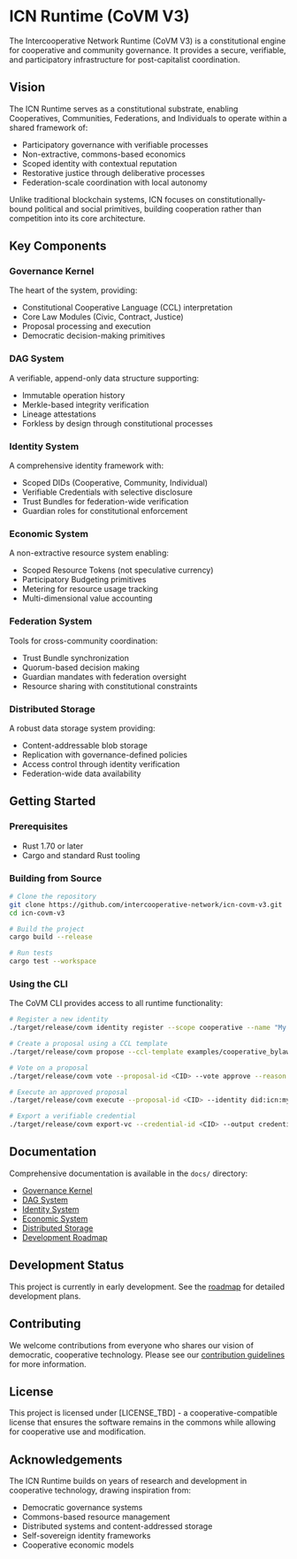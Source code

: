 # ICN Runtime (CoVM V3)

The Intercooperative Network Runtime (CoVM V3) is a constitutional engine for cooperative and community governance. It provides a secure, verifiable, and participatory infrastructure for post-capitalist coordination.

## Vision

The ICN Runtime serves as a constitutional substrate, enabling Cooperatives, Communities, Federations, and Individuals to operate within a shared framework of:

- Participatory governance with verifiable processes
- Non-extractive, commons-based economics
- Scoped identity with contextual reputation
- Restorative justice through deliberative processes
- Federation-scale coordination with local autonomy

Unlike traditional blockchain systems, ICN focuses on constitutionally-bound political and social primitives, building cooperation rather than competition into its core architecture.

## Key Components

### Governance Kernel
The heart of the system, providing:
- Constitutional Cooperative Language (CCL) interpretation
- Core Law Modules (Civic, Contract, Justice)
- Proposal processing and execution
- Democratic decision-making primitives

### DAG System
A verifiable, append-only data structure supporting:
- Immutable operation history
- Merkle-based integrity verification
- Lineage attestations
- Forkless by design through constitutional processes

### Identity System
A comprehensive identity framework with:
- Scoped DIDs (Cooperative, Community, Individual)
- Verifiable Credentials with selective disclosure
- Trust Bundles for federation-wide verification
- Guardian roles for constitutional enforcement

### Economic System
A non-extractive resource system enabling:
- Scoped Resource Tokens (not speculative currency)
- Participatory Budgeting primitives
- Metering for resource usage tracking
- Multi-dimensional value accounting

### Federation System
Tools for cross-community coordination:
- Trust Bundle synchronization
- Quorum-based decision making
- Guardian mandates with federation oversight
- Resource sharing with constitutional constraints

### Distributed Storage
A robust data storage system providing:
- Content-addressable blob storage
- Replication with governance-defined policies
- Access control through identity verification
- Federation-wide data availability

## Getting Started

### Prerequisites
- Rust 1.70 or later
- Cargo and standard Rust tooling

### Building from Source

```bash
# Clone the repository
git clone https://github.com/intercooperative-network/icn-covm-v3.git
cd icn-covm-v3

# Build the project
cargo build --release

# Run tests
cargo test --workspace
```

### Using the CLI

The CoVM CLI provides access to all runtime functionality:

```bash
# Register a new identity
./target/release/covm identity register --scope cooperative --name "My Cooperative"

# Create a proposal using a CCL template
./target/release/covm propose --ccl-template examples/cooperative_bylaws.ccl --dsl-input my_params.json --identity did:icn:my-identity

# Vote on a proposal
./target/release/covm vote --proposal-id <CID> --vote approve --reason "Aligns with our values" --identity did:icn:my-identity

# Execute an approved proposal
./target/release/covm execute --proposal-id <CID> --identity did:icn:my-identity

# Export a verifiable credential
./target/release/covm export-vc --credential-id <CID> --output credential.json
```

## Documentation

Comprehensive documentation is available in the `docs/` directory:

- [Governance Kernel](docs/GOVERNANCE_KERNEL.md)
- [DAG System](docs/DAG_SYSTEM.md)
- [Identity System](docs/IDENTITY_SYSTEM.md)
- [Economic System](docs/ECONOMIC_SYSTEM.md)
- [Distributed Storage](docs/DISTRIBUTED_STORAGE.md)
- [Development Roadmap](docs/ROADMAP.md)

## Development Status

This project is currently in early development. See the [roadmap](docs/ROADMAP.md) for detailed development plans.

## Contributing

We welcome contributions from everyone who shares our vision of democratic, cooperative technology. Please see our [contribution guidelines](CONTRIBUTING.md) for more information.

## License

This project is licensed under [LICENSE_TBD] - a cooperative-compatible license that ensures the software remains in the commons while allowing for cooperative use and modification.

## Acknowledgements

The ICN Runtime builds on years of research and development in cooperative technology, drawing inspiration from:
- Democratic governance systems
- Commons-based resource management
- Distributed systems and content-addressed storage
- Self-sovereign identity frameworks
- Cooperative economic models 
